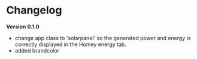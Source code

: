 # Changelog

**Version 0.1.0**
- change app class to 'solarpanel' so the generated power and energy is correctly displayed in the Homey energy tab.
- added brandcolor
